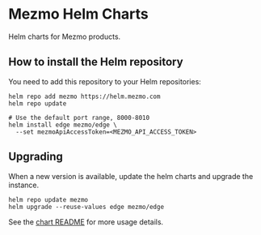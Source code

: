 # Mezmo Helm Charts

Helm charts for Mezmo products.

## How to install the Helm repository

You need to add this repository to your Helm repositories:

```shell
helm repo add mezmo https://helm.mezmo.com
helm repo update

# Use the default port range, 8000-8010
helm install edge mezmo/edge \
  --set mezmoApiAccessToken=<MEZMO_API_ACCESS_TOKEN>
```

## Upgrading

When a new version is available, update the helm charts and upgrade the instance.

```shell
helm repo update mezmo
helm upgrade --reuse-values edge mezmo/edge
```

See the [chart README](charts/edge/README.md) for more usage details.
